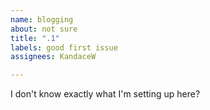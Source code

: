 ```yaml
---
name: blogging
about: not sure
title: ".1"
labels: good first issue
assignees: KandaceW

---
```


I don't know exactly what I'm setting up here?
